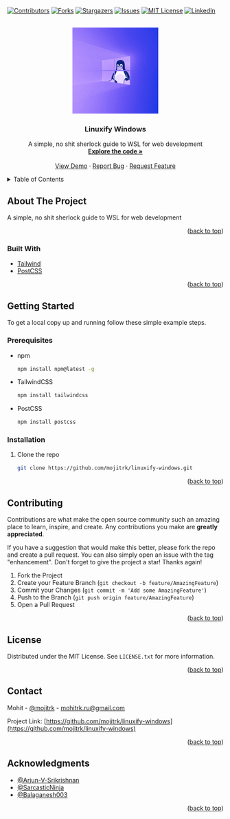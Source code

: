 <div id="top"></div>

[![Contributors][contributors-shield]][contributors-url]
[![Forks][forks-shield]][forks-url]
[![Stargazers][stars-shield]][stars-url]
[![Issues][issues-shield]][issues-url]
[![MIT License][license-shield]][license-url]
[![LinkedIn][linkedin-shield]][linkedin-url]

<!-- PROJECT LOGO -->
<br />
<div align="center">
  <a href="https://github.com/mojitrk/linuxify-windows">
    <img src="public/img/header.png" alt="Logo" width="200" height="200">
  </a>

<h3 align="center">Linuxify Windows</h3>

  <p align="center">
    A simple, no shit sherlock guide to WSL for web development
    <br />
    <a href="https://github.com/mojitrk/linuxify-windows"><strong>Explore the code »</strong></a>
    <br />
    <br />
    <a href="https://mojitrk.github.io/linuxify-windows">View Demo</a>
    ·
    <a href="https://github.com/mojitrk/linuxify-windows/issues">Report Bug</a>
    ·
    <a href="https://github.com/mojitrk/linuxify-windows/issues">Request Feature</a>
  </p>
</div>

<!-- TABLE OF CONTENTS -->
<details>
  <summary>Table of Contents</summary>
  <ol>
    <li>
      <a href="#about-the-project">About The Project</a>
      <ul>
        <li><a href="#built-with">Built With</a></li>
      </ul>
    </li>
    <li>
      <a href="#getting-started">Getting Started</a>
      <ul>
        <li><a href="#prerequisites">Prerequisites</a></li>
        <li><a href="#installation">Installation</a></li>
      </ul>
    </li>
    <li><a href="#contributing">Contributing</a></li>
    <li><a href="#license">License</a></li>
    <li><a href="#contact">Contact</a></li>
    <li><a href="#acknowledgments">Acknowledgments</a></li>
  </ol>
</details>

<!-- ABOUT THE PROJECT -->

## About The Project

A simple, no shit sherlock guide to WSL for web development

<p align="right">(<a href="#top">back to top</a>)</p>

### Built With

- [Tailwind](https://tailwindcss.com/)
- [PostCSS](https://postcss.org/)

<p align="right">(<a href="#top">back to top</a>)</p>

<!-- GETTING STARTED -->

## Getting Started

To get a local copy up and running follow these simple example steps.

### Prerequisites

- npm
  ```sh
  npm install npm@latest -g
  ```
- TailwindCSS
  ```sh
  npm install tailwindcss
  ```
- PostCSS
  ```sh
  npm install postcss
  ```

### Installation

1. Clone the repo
   ```sh
   git clone https://github.com/mojitrk/linuxify-windows.git
   ```

<p align="right">(<a href="#top">back to top</a>)</p>

<!-- CONTRIBUTING -->

## Contributing

Contributions are what make the open source community such an amazing place to learn, inspire, and create. Any contributions you make are **greatly appreciated**.

If you have a suggestion that would make this better, please fork the repo and create a pull request. You can also simply open an issue with the tag "enhancement".
Don't forget to give the project a star! Thanks again!

1. Fork the Project
2. Create your Feature Branch (`git checkout -b feature/AmazingFeature`)
3. Commit your Changes (`git commit -m 'Add some AmazingFeature'`)
4. Push to the Branch (`git push origin feature/AmazingFeature`)
5. Open a Pull Request

<p align="right">(<a href="#top">back to top</a>)</p>

<!-- LICENSE -->

## License

Distributed under the MIT License. See `LICENSE.txt` for more information.

<p align="right">(<a href="#top">back to top</a>)</p>

<!-- CONTACT -->

## Contact

Mohit - [@mojitrk](https://twitter.com/mojitrk) - mohitrk.ru@gmail.com

Project Link: [https://github.com/mojitrk/linuxify-windows](https://github.com/mojitrk/linuxify-windows)

<p align="right">(<a href="#top">back to top</a>)</p>

<!-- ACKNOWLEDGMENTS -->

## Acknowledgments

- [@Arjun-V-Srikrishnan](https://github.com/Arjun-V-Srikrishnan)
- [@SarcasticNinja](https://github.com/SarcasticNinja)
- [@Balaganesh003](https://github.com/Balaganesh003)

<p align="right">(<a href="#top">back to top</a>)</p>

<!-- MARKDOWN LINKS & IMAGES -->
<!-- https://www.markdownguide.org/basic-syntax/#reference-style-links -->

[contributors-shield]: https://img.shields.io/github/contributors/mojitrk/linuxify-windows.svg?style=for-the-badge
[contributors-url]: https://github.com/mojitrk/linuxify-windows/graphs/contributors
[forks-shield]: https://img.shields.io/github/forks/mojitrk/linuxify-windows.svg?style=for-the-badge
[forks-url]: https://github.com/mojitrk/linuxify-windows/network/members
[stars-shield]: https://img.shields.io/github/stars/mojitrk/linuxify-windows.svg?style=for-the-badge
[stars-url]: https://github.com/mojitrk/linuxify-windows/stargazers
[issues-shield]: https://img.shields.io/github/issues/mojitrk/linuxify-windows.svg?style=for-the-badge
[issues-url]: https://github.com/mojitrk/linuxify-windows/issues
[license-shield]: https://img.shields.io/github/license/mojitrk/linuxify-windows.svg?style=for-the-badge
[license-url]: https://github.com/mojitrk/linuxify-windows/blob/master/LICENSE.txt
[linkedin-shield]: https://img.shields.io/badge/-LinkedIn-black.svg?style=for-the-badge&logo=linkedin&colorB=555
[linkedin-url]: https://linkedin.com/in/mohitrk
[product-screenshot]: images/screenshot.png
